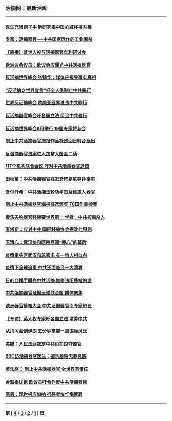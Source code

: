 ### 活摘网：最新活动
---
#### [医生充当刽子手 新研究揭中国心脏移植内幕](../../pages/nf5883/n13772291.md?10250430) 
#### [专家：活摘器官──中共国家运作的工业屠杀](../../pages/nf5883/n13761178.md?10250430) 
#### [【直播】普世人权与活摘器官牟利研讨会](../../pages/nf5883/n13425146.md?10250430) 
#### [欧洲议会议员：欧议会应曝光中共活摘器官](../../pages/nf5883/n13336571.md?10250430) 
#### [反活摘世界峰会 张锦华：媒体应报导事实真相](../../pages/nf5883/n13278502.md?10250430) 
#### [“反活摘之世界宣言”吁全人类制止中共暴行](../../pages/nf5883/n13259730.md?10250430) 
#### [世界反活摘峰会 欧美亚医界谴责中共罪行](../../pages/nf5883/n13253550.md?10250430) 
#### [反活摘器官峰会吁各国立法 惩治中共暴行](../../pages/nf5883/n13245052.md?10250430) 
#### [反活摘世界峰会9月举行 19国专家将与会](../../pages/nf5883/n13201492.md?10250430) 
#### [制止中共活摘器官海报作品将巡回日韩台展出](../../pages/nf5883/n13177791.md?10250430) 
#### [反强摘器官法案进入加拿大国会二读](../../pages/nf5883/n13033450.md?10250430) 
#### [117个机构联合会议 吁对中共活摘器官追责](../../pages/nf5883/n12775087.md?10250430) 
#### [田秋堇：中共活摘器官残忍恐怖是铁铮铮事实](../../pages/nf5883/n12702148.md?10250430) 
#### [吾尔开希：中共活摘法轮功学员及维族人器官](../../pages/nf5883/n12693197.md?10250430) 
#### [制止中共活摘器官海报征选颁奖 70国作品参赛](../../pages/nf5883/n12692050.md?10250430) 
#### [黄洁夫称器官移植要世界第一 学者：中共按需杀人](../../pages/nf5883/n12572329.md?10250430) 
#### [麦塔斯：应对中共 国际移植协会需改七原则](../../pages/nf5883/n12514711.md?10250430) 
#### [玉清心：武汉协和医院高调“换心”的幕后](../../pages/nf5883/n12298730.md?10250430) 
#### [疫情重灾区武汉和苏家屯 有一惊人相似点](../../pages/nf5883/n12150824.md?10250430) 
#### [疫情下全球追责 中共还面临另一大清算](../../pages/nf5883/n12070397.md?10250430) 
#### [日韩台携手曝光中共活摘 推修法阻移植旅游](../../pages/nf5883/n11712046.md?10250430) 
#### [中共强摘器官证据呈递联合国 媒体聚焦](../../pages/nf5883/n11546426.md?10250430) 
#### [欧洲器官移植大会 中共活摘器官引专家热议](../../pages/nf5883/n11539095.md?10250430) 
#### [【专访】英人权专家吁各国立法 清算中共](../../pages/nf5883/n11367315.md?10250430) 
#### [从川习会到伊朗 五分钟掌握一周国际风云](../../pages/nf5883/n11338520.md?10250430) 
#### [美媒：人民法庭裁定中共仍在掠夺器官](../../pages/nf5883/n11334897.md?10250430) 
#### [BBC访活摘器官医生：被洗脑后无罪恶感](../../pages/nf5883/n11335935.md?10250430) 
#### [英法庭： 制止中共活摘器官 全世界有责任](../../pages/nf5883/n11330691.md?10250430) 
#### [台监委访欧 欧议员吁合作反中共活摘器官](../../pages/nf5883/n11109190.md?10250430) 
#### [唐恩：现世报应如响 行恶者快忏悔赎罪](../../pages/nf5883/n11104016.md?10250430) 

---
#### 第 [ [4](./4.md?10250430) / [3](./3.md?10250430) / [2](./2.md?10250430) / [1](./1.md?10250430) ] 页

